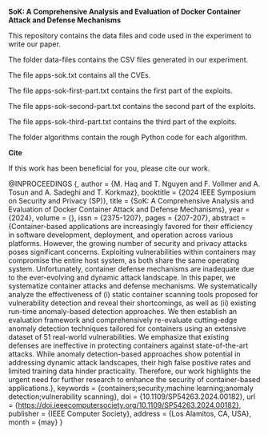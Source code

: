 **SoK: A Comprehensive Analysis and Evaluation of Docker Container Attack and Defense Mechanisms**

This repository contains the data files and code used in the experiment to write our paper.

The folder data-files contains the CSV files generated in our experiment.

 The file apps-sok.txt contains all the CVEs.
 
 The file apps-sok-first-part.txt contains the first part of the exploits.
 
 The file apps-sok-second-part.txt contains the second part of the exploits. 
 
 The file apps-sok-third-part.txt contains the third part of the exploits.

 The folder algorithms contain the rough Python code for each algorithm.

 **Cite**

 If this work has been beneficial for you, please cite our work.

 @INPROCEEDINGS {,
author = {M. Haq and T. Nguyen and F. Vollmer and A. Tosun and A. Sadeghi and T. Korkmaz},
booktitle = {2024 IEEE Symposium on Security and Privacy (SP)},
title = {SoK: A Comprehensive Analysis and Evaluation of Docker Container Attack and Defense Mechanisms},
year = {2024},
volume = {},
issn = {2375-1207},
pages = {207-207},
abstract = {Container-based applications are increasingly favored for their efficiency in software development, deployment, and operation across various platforms. However, the growing number of security and privacy attacks poses significant concerns. Exploiting vulnerabilities within containers may compromise the entire host system, as both share the same operating system. Unfortunately, container defense mechanisms are inadequate due to the ever-evolving and dynamic attack landscape. In this paper, we systematize container attacks and defense mechanisms. We systematically analyze the effectiveness of (i) static container scanning tools proposed for vulnerability detection and reveal their shortcomings, as well as (ii) existing run-time anomaly-based detection approaches. We then establish an evaluation framework and comprehensively re-evaluate cutting-edge anomaly detection techniques tailored for containers using an extensive dataset of 51 real-world vulnerabilities. We emphasize that existing defenses are ineffective in protecting containers against state-of-the-art attacks. While anomaly detection-based approaches show potential in addressing dynamic attack landscapes, their high false positive rates and limited training data hinder practicality. Therefore, our work highlights the urgent need for further research to enhance the security of container-based applications.},
keywords = {containers;security;machine learning;anomaly detection;vulnerability scanning},
doi = {10.1109/SP54263.2024.00182},
url = {https://doi.ieeecomputersociety.org/10.1109/SP54263.2024.00182},
publisher = {IEEE Computer Society},
address = {Los Alamitos, CA, USA},
month = {may}
}



 
